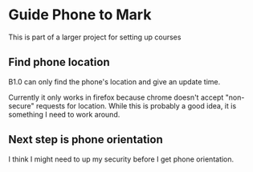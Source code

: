 # Guide Phone to Mark
This is part of a larger project for setting up courses

## Find phone location

B1.0 can only find the phone's location and give an update time.

Currently it only works in firefox because chrome doesn't accept "non-secure" requests for location. While this is probably a good idea, it is something I need to work around.

## Next step is phone orientation

I think I might need to up my security before I get phone orientation.